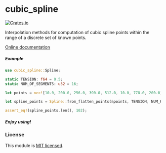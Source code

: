 # cubic_spline

[![Crates.io](https://img.shields.io/crates/v/cubic_spline.svg)](https://crates.io/crates/cubic_spline/)

Interpolation methods for computation of cubic spline points within the range of a discrete set of known points.

[Online documentation](https://docs.rs/cubic_spline/0.6.0/cubic_spline/)

##### Example
```rust
use cubic_spline::Spline;

static TENSION: f64 = 0.5;
static NUM_OF_SEGMENTS: u32 = 16;

let points = vec![10.0, 200.0, 256.0, 390.0, 512.0, 10.0, 778.0, 200.0];

let spline_points = Spline::from_flatten_points(&points, TENSION, NUM_OF_SEGMENTS);

assert_eq!(spline_points.len(), 102);
```

##### Enjoy using!

### License

This module is [MIT licensed](./LICENSE).


